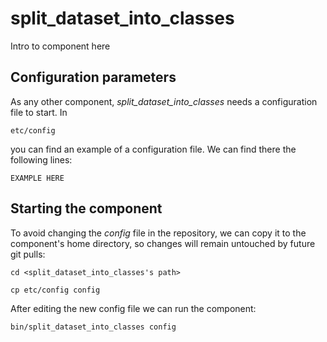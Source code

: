 # split_dataset_into_classes
Intro to component here


## Configuration parameters
As any other component, *split_dataset_into_classes* needs a configuration file to start. In
```
etc/config
```
you can find an example of a configuration file. We can find there the following lines:
```
EXAMPLE HERE
```

## Starting the component
To avoid changing the *config* file in the repository, we can copy it to the component's home directory, so changes will remain untouched by future git pulls:

```
cd <split_dataset_into_classes's path> 
```
```
cp etc/config config
```

After editing the new config file we can run the component:

```
bin/split_dataset_into_classes config
```
